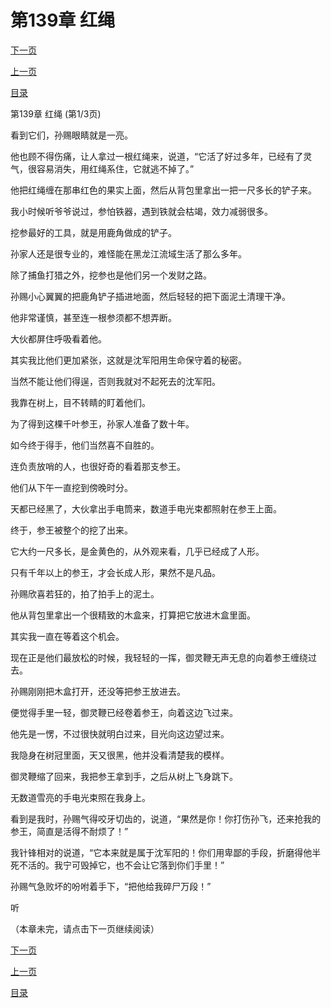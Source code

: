 <h1>第139章  红绳</h1>
            <div><p><a href="./0415_%E7%AC%AC139%E7%AB%A0_%E7%BA%A2%E7%BB%B3.md">下一页</a></p><p><a href="./0413_%E7%AC%AC138%E7%AB%A0_%E6%9C%B1%E6%9E%9C.md">上一页</a></p><p><a href="../">目录</a></p></div>
            <div><p>第139章  红绳 (第1/3页)</p><p>看到它们，孙赐眼睛就是一亮。</p><p>他也顾不得伤痛，让人拿过一根红绳来，说道，“它活了好过多年，已经有了灵气，很容易消失，用红绳系住，它就逃不掉了。”</p><p>他把红绳缠在那串红色的果实上面，然后从背包里拿出一把一尺多长的铲子来。</p><p>我小时候听爷爷说过，参怕铁器，遇到铁就会枯竭，效力减弱很多。</p><p>挖参最好的工具，就是用鹿角做成的铲子。</p><p>孙家人还是很专业的，难怪能在黑龙江流域生活了那么多年。</p><p>除了捕鱼打猎之外，挖参也是他们另一个发财之路。</p><p>孙赐小心翼翼的把鹿角铲子插进地面，然后轻轻的把下面泥土清理干净。</p><p>他非常谨慎，甚至连一根参须都不想弄断。</p><p>大伙都屏住呼吸看着他。</p><p>其实我比他们更加紧张，这就是沈军阳用生命保守着的秘密。</p><p>当然不能让他们得逞，否则我就对不起死去的沈军阳。</p><p>我靠在树上，目不转睛的盯着他们。</p><p>为了得到这棵千叶参王，孙家人准备了数十年。</p><p>如今终于得手，他们当然喜不自胜的。</p><p>连负责放哨的人，也很好奇的看着那支参王。</p><p>他们从下午一直挖到傍晚时分。</p><p>天都已经黑了，大伙拿出手电筒来，数道手电光束都照射在参王上面。</p><p>终于，参王被整个的挖了出来。</p><p>它大约一尺多长，是金黄色的，从外观来看，几乎已经成了人形。</p><p>只有千年以上的参王，才会长成人形，果然不是凡品。</p><p>孙赐欣喜若狂的，拍了拍手上的泥土。</p><p>他从背包里拿出一个很精致的木盒来，打算把它放进木盒里面。</p><p>其实我一直在等着这个机会。</p><p>现在正是他们最放松的时候，我轻轻的一挥，御灵鞭无声无息的向着参王缠绕过去。</p><p>孙赐刚刚把木盒打开，还没等把参王放进去。</p><p>便觉得手里一轻，御灵鞭已经卷着参王，向着这边飞过来。</p><p>他先是一愣，不过很快就明白过来，目光向这边望过来。</p><p>我隐身在树冠里面，天又很黑，他并没看清楚我的模样。</p><p>御灵鞭缩了回来，我把参王拿到手，之后从树上飞身跳下。</p><p>无数道雪亮的手电光束照在我身上。</p><p>看到是我时，孙赐气得咬牙切齿的，说道，“果然是你！你打伤孙飞，还来抢我的参王，简直是活得不耐烦了！”</p><p>我针锋相对的说道，“它本来就是属于沈军阳的！你们用卑鄙的手段，折磨得他半死不活的。我宁可毁掉它，也不会让它落到你们手里！”</p><p>孙赐气急败坏的吩咐着手下，“把他给我碎尸万段！”</p><p>听</p><p>（本章未完，请点击下一页继续阅读）</p></div>
            <div><p><a href="./0415_%E7%AC%AC139%E7%AB%A0_%E7%BA%A2%E7%BB%B3.md">下一页</a></p><p><a href="./0413_%E7%AC%AC138%E7%AB%A0_%E6%9C%B1%E6%9E%9C.md">上一页</a></p><p><a href="../">目录</a></p></div>